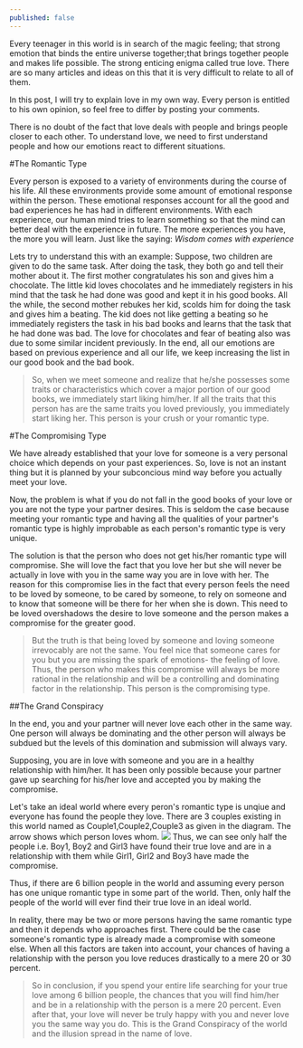 ```yaml
---
published: false
---
```


Every teenager in this world is in search of the magic feeling; that strong emotion that binds the entire universe together;that brings together people and makes life possible. The strong enticing enigma called true love.
There are so many articles and ideas on this that it is very difficult to relate to all of them.

In this post, I will try to explain love in my own way. Every person is entitled to his own opinion, so feel free to differ by posting your comments.

There is no doubt of the fact that love deals with people and brings people closer to each other. To understand love, we need to first understand people and how our emotions react to different situations.

#The Romantic Type

Every person is exposed to a variety of environments during the course of his life. All these environments provide some amount of emotional response within the person. These emotional responses account for all the good and bad experiences he has had in different environments. With each experience, our human mind tries to learn something so that the mind can better deal with the experience in future. The more experiences you have, the more you will learn. Just like the saying: *Wisdom comes with experience*

Lets try to understand this with an example:
Suppose, two children are given to do the same task. After doing the task, they both go and tell their mother about it. The first mother congratulates his son and gives him a chocolate. The little kid loves chocolates and he immediately registers in his mind that the task he had done was good and kept it in his good books. All the while, the second mother rebukes her kid, scolds him for doing the task and gives him a beating. The kid does not like getting a beating so he immediately registers the task in his bad books and learns that the task that he had done was bad. The love for chocolates and fear of beating also was due to some similar incident previously. In the end, all our emotions are based on previous experience and all our life, we keep increasing the list in our good book and the bad book.

>So, when we meet someone and realize that he/she possesses some traits or characteristics which cover a major portion of our good books, we immediately start liking him/her. If all the traits that this person has are the same traits you loved previously, you immediately start liking her. This person is your crush or your romantic type.

#The Compromising Type

We have already established that your love for someone is a very personal choice which depends on your past experiences. So, love is not an instant thing but it is planned by your subconcious mind way before you actually meet your love. 

Now, the problem is what if you do not fall in the good books of your love or you are not the type your partner desires. This is seldom the case because meeting your romantic type and having all the qualities of your partner's romantic type is highly improbable as each person's romantic type is very unique.

The solution is that the person who does not get his/her romantic type will compromise. She will love the fact that you love her but she will never be actually in love with you in the same way you are in love with her. The reason for this compromise lies in the fact that every person feels the need to be loved by someone, to be cared by someone, to rely on someone and to know that someone will be there for her when she is down. This need to be loved overshadows the desire to love someone and the person makes a compromise for the greater good.

> But the truth is that being loved by someone and loving someone irrevocably are not the same. You feel nice that someone cares for you but you are missing the spark of emotions- the feeling of love. Thus, the person who makes this compromise will always be more rational in the relationship and will be a controlling and dominating factor in the relationship. This person is the compromising type.

##The Grand Conspiracy

In the end, you and your partner will never love each other in the same way. One person will always be dominating and the other person will always be subdued but the levels of this domination and submission will always vary.

Supposing, you are in love with someone and you are in a healthy relationship with him/her. It has been only possible because your partner gave up searching for his/her love and accepted you by making the compromise. 

Let's take an ideal world where every peron's romantic type is unqiue and everyone has found the people they love. There are 3 couples existing in this world named as Couple1,Couple2,Couple3 as given in the diagram. The arrow shows which person loves whom.
![](/https://raw.githubusercontent.com/sgang007/sgang007.github.io/master/images/love.png)
Thus, we can see only half the people i.e. Boy1, Boy2 and Girl3 have found their true love and are in a relationship with them while Girl1, Girl2 and Boy3 have made the compromise.

Thus, if there are 6 billion people in the world and assuming every person has one unique romantic type in some part of the world. Then, only half the people of the world will ever find their true love in an ideal world.

In reality, there may be two or more persons having the same romantic type and then it depends who approaches first. There could be the case someone's romantic type is already made a compromise with someone else. When all this factors are taken into account, your chances of having a relationship with the person you love reduces drastically to a mere 20 or 30 percent.

>So in conclusion, if you spend your entire life searching for your true love among 6 billion people, the chances that you will find him/her and be in a relationship with the person is a mere 20 percent. Even after that, your love will never be truly happy with you and never love you the same way you do.
This is the Grand Conspiracy of the world and the illusion spread in the name of love.